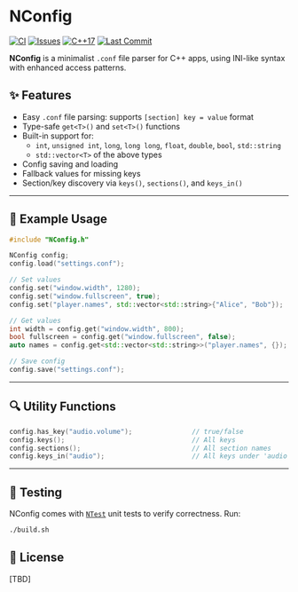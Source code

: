 # NConfig

[![CI](https://github.com/NoahGWood/NConfig/actions/workflows/ci.yaml/badge.svg)](https://github.com/NoahGWood/NConfig/actions/workflows/ci.yaml)&nbsp;[![Issues](https://img.shields.io/github/issues/NoahGWood/NConfig.svg)](https://github.com/NoahGWood/NConfig/issues)&nbsp;[![C++17](https://img.shields.io/badge/C%2B%2B-17-blue.svg)]()&nbsp;[![Last Commit](https://img.shields.io/github/last-commit/NoahGWood/NConfig.svg)](https://github.com/NoahGWood/NConfig)

**NConfig** is a minimalist `.conf` file parser for C++ apps, using INI-like syntax with enhanced access patterns.

## ✨ Features

- Easy `.conf` file parsing: supports `[section] key = value` format
- Type-safe `get<T>()` and `set<T>()` functions
- Built-in support for:
  - `int`, `unsigned int`, `long`, `long long`, `float`, `double`, `bool`, `std::string`
  - `std::vector<T>` of the above types
- Config saving and loading
- Fallback values for missing keys
- Section/key discovery via `keys()`, `sections()`, and `keys_in()`
---
## 🔧 Example Usage

```cpp
#include "NConfig.h"

NConfig config;
config.load("settings.conf");

// Set values
config.set("window.width", 1280);
config.set("window.fullscreen", true);
config.set("player.names", std::vector<std::string>{"Alice", "Bob"});

// Get values
int width = config.get("window.width", 800);
bool fullscreen = config.get("window.fullscreen", false);
auto names = config.get<std::vector<std::string>>("player.names", {});

// Save config
config.save("settings.conf");
```
---
## 🔍 Utility Functions
```cpp 
config.has_key("audio.volume");               // true/false
config.keys();                                // All keys
config.sections();                            // All section names
config.keys_in("audio");                      // All keys under 'audio'
```
---
## 🧪 Testing
NConfig comes with [`NTest`](github.com/NoahGWood/NTest) unit tests to verify correctness. Run:
```bash
./build.sh
```
## 📄 License
[TBD]
